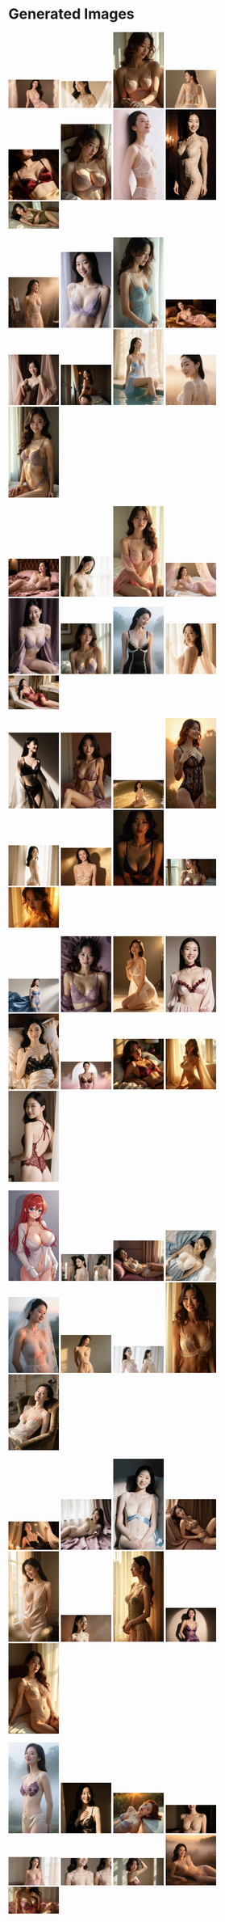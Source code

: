 # Generated Images



<img src="2025_09_29_01.webp" width="100"/> <img src="2025_09_29_02.webp" width="100"/> <img src="2025_09_29_03.webp" width="100"/> <img src="2025_09_29_04.webp" width="100"/> <img src="2025_09_29_05.webp" width="100"/> <img src="2025_09_29_06.webp" width="100"/> <img src="2025_09_29_07.webp" width="100"/> <img src="2025_09_29_08.webp" width="100"/> <img src="2025_09_29_09.webp" width="100"/>

<img src="2025_09_29_10.webp" width="100"/> <img src="2025_09_29_11.webp" width="100"/> <img src="2025_09_29_12.webp" width="100"/> <img src="2025_09_29_13.webp" width="100"/> <img src="2025_09_29_14.webp" width="100"/> <img src="2025_09_29_15.webp" width="100"/> <img src="2025_09_29_16.webp" width="100"/> <img src="2025_09_29_17.webp" width="100"/> <img src="2025_09_29_18.webp" width="100"/>

<img src="2025_09_29_19.webp" width="100"/> <img src="2025_09_29_20.webp" width="100"/> <img src="2025_09_29_21.webp" width="100"/> <img src="2025_09_29_22.webp" width="100"/> <img src="2025_09_29_23.webp" width="100"/> <img src="2025_09_29_24.webp" width="100"/> <img src="2025_09_29_25.webp" width="100"/> <img src="2025_09_29_26.webp" width="100"/> <img src="2025_09_29_27.webp" width="100"/>

<img src="2025_09_29_28.webp" width="100"/> <img src="2025_09_29_29.webp" width="100"/> <img src="2025_09_29_30.webp" width="100"/> <img src="2025_09_29_31.webp" width="100"/> <img src="2025_09_29_32.webp" width="100"/> <img src="2025_09_29_33.webp" width="100"/> <img src="2025_09_29_34.webp" width="100"/> <img src="2025_09_29_35.webp" width="100"/> <img src="2025_09_29_36.webp" width="100"/>

<img src="2025_09_29_37.webp" width="100"/> <img src="2025_09_29_38.webp" width="100"/> <img src="2025_09_29_39.webp" width="100"/> <img src="2025_09_29_40.webp" width="100"/> <img src="2025_09_29_41.webp" width="100"/> <img src="2025_09_29_42.webp" width="100"/> <img src="2025_09_29_43.webp" width="100"/> <img src="2025_09_29_44.webp" width="100"/> <img src="2025_09_29_45.webp" width="100"/>

<img src="2025_09_29_46.webp" width="100"/> <img src="2025_09_29_47.webp" width="100"/> <img src="2025_09_29_48.webp" width="100"/> <img src="2025_09_29_49.webp" width="100"/> <img src="2025_09_29_50.webp" width="100"/> <img src="2025_09_29_51.webp" width="100"/> <img src="2025_09_29_52.webp" width="100"/> <img src="2025_09_29_53.webp" width="100"/> <img src="2025_09_29_54.webp" width="100"/>

<img src="2025_09_29_55.webp" width="100"/> <img src="2025_09_29_56.webp" width="100"/> <img src="2025_09_29_57.webp" width="100"/> <img src="2025_09_29_58.webp" width="100"/> <img src="2025_09_29_59.webp" width="100"/> <img src="2025_09_29_60.webp" width="100"/> <img src="2025_09_29_61.webp" width="100"/> <img src="2025_09_29_62.webp" width="100"/> <img src="2025_09_29_63.webp" width="100"/>

<img src="2025_09_29_64.webp" width="100"/> <img src="2025_09_29_65.webp" width="100"/> <img src="2025_09_29_66.webp" width="100"/> <img src="2025_09_29_67.webp" width="100"/> <img src="2025_09_29_68.webp" width="100"/> <img src="2025_09_29_69.webp" width="100"/> <img src="2025_09_29_70.webp" width="100"/> <img src="2025_09_29_71.webp" width="100"/> <img src="2025_09_29_72.webp" width="100"/>